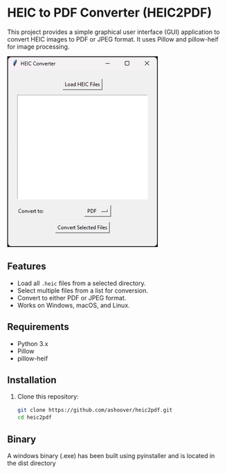 # HEIC to PDF Converter (HEIC2PDF)

This project provides a simple graphical user interface (GUI) application to convert HEIC images to PDF or JPEG format. It uses Pillow and pillow-heif for image processing.

![Alt text](https://github.com/ashoover/heic2pdf/blob/main/screenshot/heic2pdf.png "Windows Screenshot")

## Features

- Load all `.heic` files from a selected directory.
- Select multiple files from a list for conversion.
- Convert to either PDF or JPEG format.
- Works on Windows, macOS, and Linux.

## Requirements

- Python 3.x
- Pillow
- pillow-heif

## Installation

1. Clone this repository:

   ```bash
   git clone https://github.com/ashoover/heic2pdf.git
   cd heic2pdf

## Binary
A windows binary (.exe) has been built using pyinstaller and is located in the dist directory
